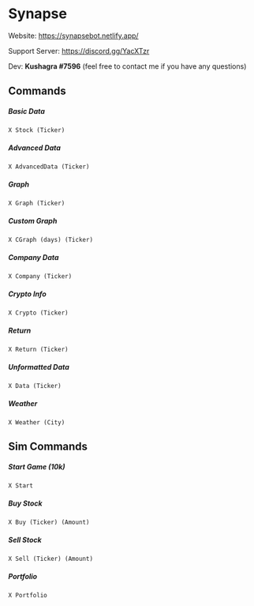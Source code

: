 # Synapse

Website: https://synapsebot.netlify.app/

Support Server: https://discord.gg/YacXTzr

Dev: **Kushagra #7596** (feel free to contact me if you have any questions)

## Commands
##### Basic Data
`X Stock (Ticker)`
##### Advanced Data
`X AdvancedData (Ticker)`
##### Graph
`X Graph (Ticker)`
##### Custom Graph
`X CGraph (days) (Ticker)`
##### Company Data
`X Company (Ticker)`
##### Crypto Info
`X Crypto (Ticker)`
##### Return
`X Return (Ticker)`
##### Unformatted Data
`X Data (Ticker)`
##### Weather
`X Weather (City)`

## Sim Commands
##### Start Game (10k)
`X Start`
##### Buy Stock
`X Buy (Ticker) (Amount)`
##### Sell Stock
`X Sell (Ticker) (Amount)`
##### Portfolio
`X Portfolio`
